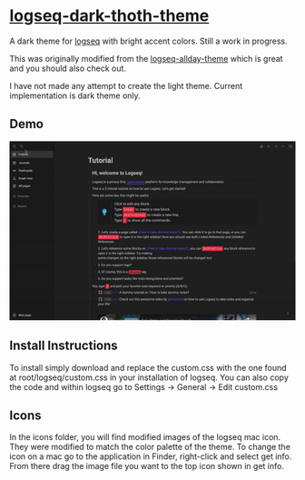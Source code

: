 # [logseq-dark-thoth-theme](https://github.com/jhundman/logseq-dark-thoth-theme)
 A dark theme for [logseq](https://github.com/logseq) with bright accent colors. Still a work in progress. 
 
 This was originally modified from the [logseq-allday-theme](https://github.com/tobealive/logseq-allday-theme) which is great and you should also check out.

 I have not made any attempt to create the light theme. Current implementation is dark theme only.

## Demo

![Demo](demo.gif)

## Install Instructions

To install simply download and replace the custom.css with the one found at root/logseq/custom.css in your installation of logseq. You can also copy the code and within logseq go to Settings -> General -> Edit custom.css 

## Icons

In the icons folder, you will find modified images of the logseq mac icon. They were modified to match the color palette of the theme. To change the icon on a mac go to the application in Finder, right-click and select get info. From there drag the image file you want to the top icon shown in get info.